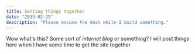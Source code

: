 ```yaml
---
title: Getting things together
date: "2019-02-25"
description: "Please excuse the dust while I build something."
---
```


Wow what's this? Some sort of _internet blog_ or something? I will post things here when I have some time to get the site together.